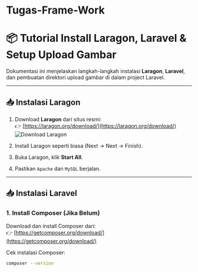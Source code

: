 # Tugas-Frame-Work


# 📦 Tutorial Install Laragon, Laravel & Setup Upload Gambar

Dokumentasi ini menjelaskan langkah-langkah instalasi **Laragon**, **Laravel**, dan pembuatan direktori upload gambar di dalam project Laravel.

---

## 📥 Instalasi Laragon

1. Download **Laragon** dari situs resmi:  
   👉 [https://laragon.org/download/](https://laragon.org/download/)
   ![Download Laragon](datamining/.png)

3. Install Laragon seperti biasa (Next → Next → Finish).

4. Buka Laragon, klik **Start All**.

5. Pastikan `Apache` dan `MySQL` berjalan.

---

## 📥 Instalasi Laravel

### 1. Install Composer (Jika Belum)
Download dan install Composer dari:  
👉 [https://getcomposer.org/download/](https://getcomposer.org/download/)

Cek instalasi Composer:
```bash
composer --version
